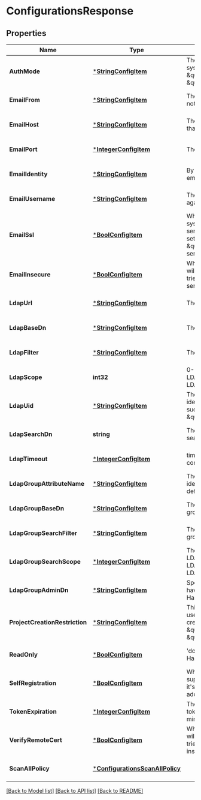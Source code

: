 # ConfigurationsResponse

## Properties
Name | Type | Description | Notes
------------ | ------------- | ------------- | -------------
**AuthMode** | [***StringConfigItem**](StringConfigItem.md) | The auth mode of current system, such as \&quot;db_auth\&quot;, \&quot;ldap_auth\&quot; | [optional] [default to null]
**EmailFrom** | [***StringConfigItem**](StringConfigItem.md) | The sender name for Email notification. | [optional] [default to null]
**EmailHost** | [***StringConfigItem**](StringConfigItem.md) | The hostname of SMTP server that sends Email notification. | [optional] [default to null]
**EmailPort** | [***IntegerConfigItem**](IntegerConfigItem.md) | The port of SMTP server. | [optional] [default to null]
**EmailIdentity** | [***StringConfigItem**](StringConfigItem.md) | By default it&#39;s empty so the email_username is picked. | [optional] [default to null]
**EmailUsername** | [***StringConfigItem**](StringConfigItem.md) | The username for authenticate against SMTP server. | [optional] [default to null]
**EmailSsl** | [***BoolConfigItem**](BoolConfigItem.md) | When it&#39;s set to true the system will access Email server via TLS by default.  If it&#39;s set to false, it still will handle \&quot;STARTTLS\&quot; from server side. | [optional] [default to null]
**EmailInsecure** | [***BoolConfigItem**](BoolConfigItem.md) | Whether or not the certificate will be verified when Harbor tries to access the email server. | [optional] [default to null]
**LdapUrl** | [***StringConfigItem**](StringConfigItem.md) | The URL of LDAP server. | [optional] [default to null]
**LdapBaseDn** | [***StringConfigItem**](StringConfigItem.md) | The Base DN for LDAP binding. | [optional] [default to null]
**LdapFilter** | [***StringConfigItem**](StringConfigItem.md) | The filter for LDAP binding. | [optional] [default to null]
**LdapScope** | **int32** | 0-LDAP_SCOPE_BASE, 1-LDAP_SCOPE_ONELEVEL, 2-LDAP_SCOPE_SUBTREE | [optional] [default to null]
**LdapUid** | [***StringConfigItem**](StringConfigItem.md) | The attribute which is used as identity for the LDAP binding, such as \&quot;CN\&quot; or \&quot;SAMAccountname\&quot; | [optional] [default to null]
**LdapSearchDn** | **string** | The DN of the user to do the search. | [optional] [default to null]
**LdapTimeout** | [***IntegerConfigItem**](IntegerConfigItem.md) | timeout in seconds for connection to LDAP server. | [optional] [default to null]
**LdapGroupAttributeName** | [***StringConfigItem**](StringConfigItem.md) | The attribute which is used as identity of the LDAP group, default is cn. | [optional] [default to null]
**LdapGroupBaseDn** | [***StringConfigItem**](StringConfigItem.md) | The base DN to search LDAP group. | [optional] [default to null]
**LdapGroupSearchFilter** | [***StringConfigItem**](StringConfigItem.md) | The filter to search the ldap group. | [optional] [default to null]
**LdapGroupSearchScope** | [***IntegerConfigItem**](IntegerConfigItem.md) | The scope to search ldap. &#39;0-LDAP_SCOPE_BASE, 1-LDAP_SCOPE_ONELEVEL, 2-LDAP_SCOPE_SUBTREE&#39; | [optional] [default to null]
**LdapGroupAdminDn** | [***StringConfigItem**](StringConfigItem.md) | Specify the ldap group which have the same privilege with Harbor admin. | [optional] [default to null]
**ProjectCreationRestriction** | [***StringConfigItem**](StringConfigItem.md) | This attribute restricts what users have the permission to create project.  It can be \&quot;everyone\&quot; or \&quot;adminonly\&quot;. | [optional] [default to null]
**ReadOnly** | [***BoolConfigItem**](BoolConfigItem.md) | &#39;docker push&#39; is prohibited by Harbor if you set it to true.    | [optional] [default to null]
**SelfRegistration** | [***BoolConfigItem**](BoolConfigItem.md) | Whether the Harbor instance supports self-registration.  If it&#39;s set to false, admin need to add user to the instance. | [optional] [default to null]
**TokenExpiration** | [***IntegerConfigItem**](IntegerConfigItem.md) | The expiration time of the token for internal Registry, in minutes. | [optional] [default to null]
**VerifyRemoteCert** | [***BoolConfigItem**](BoolConfigItem.md) | Whether or not the certificate will be verified when Harbor tries to access a remote Harbor instance for replication. | [optional] [default to null]
**ScanAllPolicy** | [***ConfigurationsScanAllPolicy**](Configurations_scan_all_policy.md) |  | [optional] [default to null]

[[Back to Model list]](../README.md#documentation-for-models) [[Back to API list]](../README.md#documentation-for-api-endpoints) [[Back to README]](../README.md)


